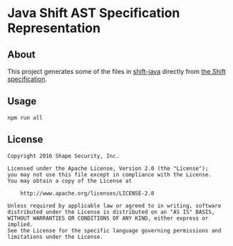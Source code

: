 Java Shift AST Specification Representation
===========================================


## About

This project generates some of the files in [shift-java](https://github.com/shapesecurity/shift-java) directly from [the Shift specification](https://github.com/shapesecurity/shift-spec).


## Usage

```
npm run all
```

## License

    Copyright 2016 Shape Security, Inc.

    Licensed under the Apache License, Version 2.0 (the "License");
    you may not use this file except in compliance with the License.
    You may obtain a copy of the License at

        http://www.apache.org/licenses/LICENSE-2.0

    Unless required by applicable law or agreed to in writing, software
    distributed under the License is distributed on an "AS IS" BASIS,
    WITHOUT WARRANTIES OR CONDITIONS OF ANY KIND, either express or implied.
    See the License for the specific language governing permissions and
    limitations under the License.